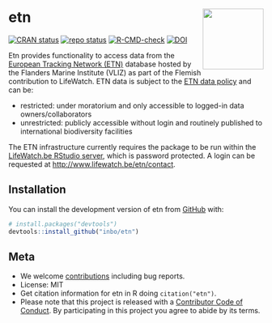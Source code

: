 
<!-- README.md is generated from README.Rmd. Please edit that file -->

# etn <img src="man/figures/logo.png" align="right" alt="" width="120">

<!-- badges: start -->

[![CRAN
status](https://www.r-pkg.org/badges/version/etn)](https://CRAN.R-project.org/package=etn)
[![repo
status](https://www.repostatus.org/badges/latest/active.svg)](https://www.repostatus.org/#active)
[![R-CMD-check](https://github.com/inbo/etn/actions/workflows/R-CMD-check.yaml/badge.svg)](https://github.com/inbo/etn/actions/workflows/R-CMD-check.yaml)
[![DOI](https://zenodo.org/badge/15235747.svg)](https://doi.org/10.5281/zenodo.15235747)
<!-- badges: end -->

Etn provides functionality to access data from the [European Tracking
Network (ETN)](http://www.lifewatch.be/etn/) database hosted by the
Flanders Marine Institute (VLIZ) as part of the Flemish contribution to
LifeWatch. ETN data is subject to the [ETN data
policy](http://www.lifewatch.be/etn/assets/docs/ETN-DataPolicy.pdf) and
can be:

- restricted: under moratorium and only accessible to logged-in data
  owners/collaborators
- unrestricted: publicly accessible without login and routinely
  published to international biodiversity facilities

The ETN infrastructure currently requires the package to be run within
the [LifeWatch.be RStudio server](http://rstudio.lifewatch.be/), which
is password protected. A login can be requested at
<http://www.lifewatch.be/etn/contact>.

## Installation

You can install the development version of etn from
[GitHub](https://github.com/) with:

``` r
# install.packages("devtools")
devtools::install_github("inbo/etn")
```

## Meta

- We welcome [contributions](.github/CONTRIBUTING.md) including bug
  reports.
- License: MIT
- Get citation information for etn in R doing `citation("etn")`.
- Please note that this project is released with a [Contributor Code of
  Conduct](.github/CODE_OF_CONDUCT.md). By participating in this project
  you agree to abide by its terms.
